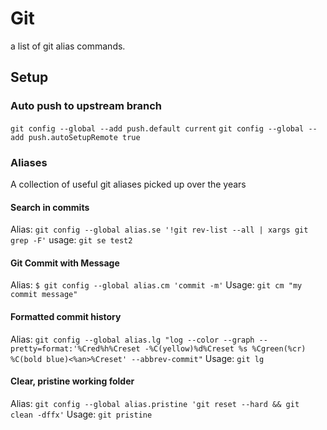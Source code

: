 # Git
a list of git alias commands.

## Setup
### Auto push to upstream branch
`git config --global --add push.default current`
`git config --global --add push.autoSetupRemote true`

### Aliases
A collection of useful git aliases picked up over the years

#### Search in commits
Alias: `git config --global alias.se '!git rev-list --all | xargs git grep -F'`
usage: `git se test2`

#### Git Commit with Message
Alias: `$ git config --global alias.cm 'commit -m'`
Usage: `git cm "my commit message"`

#### Formatted commit history
Alias: `git config --global alias.lg "log --color --graph --pretty=format:'%Cred%h%Creset -%C(yellow)%d%Creset %s %Cgreen(%cr) %C(bold blue)<%an>%Creset' --abbrev-commit"`
Usage: `git lg`

#### Clear, pristine working folder
Alias: `git config --global alias.pristine 'git reset --hard && git clean -dffx'`
Usage: `git pristine`
